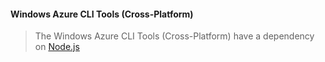 #### Windows Azure CLI Tools (Cross-Platform)

> The Windows Azure CLI Tools (Cross-Platform) have a dependency on [Node.js](http://www.nodejs.org/download)

